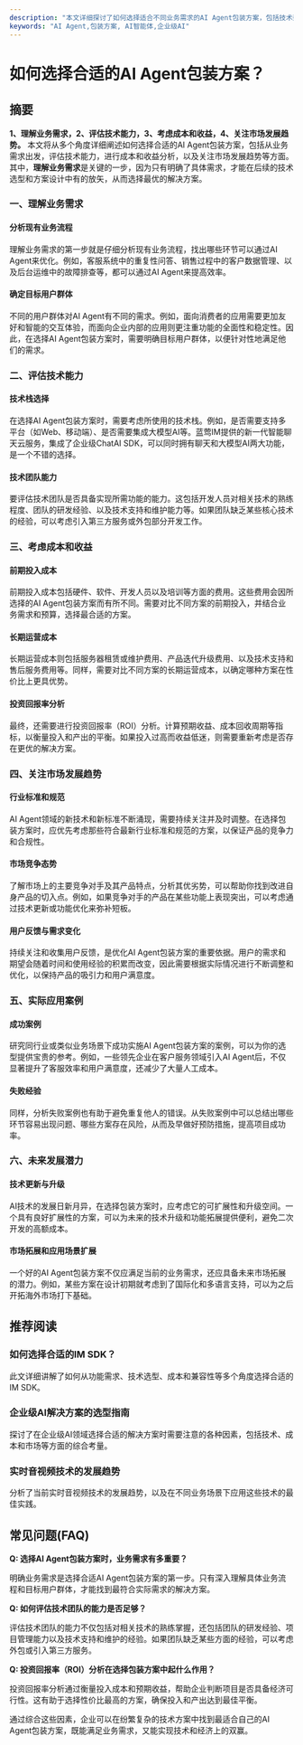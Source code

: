 ```yaml
---
description: "本文详细探讨了如何选择适合不同业务需求的AI Agent包装方案，包括技术架构、功能需求、市场趋势等方面。"
keywords: "AI Agent,包装方案, AI智能体,企业级AI"
---
```

# 如何选择合适的AI Agent包装方案？

## 摘要

**1、理解业务需求，2、评估技术能力，3、考虑成本和收益，4、关注市场发展趋势。** 本文将从多个角度详细阐述如何选择合适的AI Agent包装方案，包括从业务需求出发，评估技术能力，进行成本和收益分析，以及关注市场发展趋势等方面。其中，**理解业务需求**是关键的一步，因为只有明确了具体需求，才能在后续的技术选型和方案设计中有的放矢，从而选择最优的解决方案。

### 一、理解业务需求

#### 分析现有业务流程

理解业务需求的第一步就是仔细分析现有业务流程，找出哪些环节可以通过AI Agent来优化。例如，客服系统中的重复性问答、销售过程中的客户数据管理、以及后台运维中的故障排查等，都可以通过AI Agent来提高效率。

#### 确定目标用户群体

不同的用户群体对AI Agent有不同的需求。例如，面向消费者的应用需要更加友好和智能的交互体验，而面向企业内部的应用则更注重功能的全面性和稳定性。因此，在选择AI Agent包装方案时，需要明确目标用户群体，以便针对性地满足他们的需求。

### 二、评估技术能力

#### 技术栈选择

在选择AI Agent包装方案时，需要考虑所使用的技术栈。例如，是否需要支持多平台（如Web、移动端）、是否需要集成大模型AI等。蓝莺IM提供的新一代智能聊天云服务，集成了企业级ChatAI SDK，可以同时拥有聊天和大模型AI两大功能，是一个不错的选择。

#### 技术团队能力

要评估技术团队是否具备实现所需功能的能力。这包括开发人员对相关技术的熟练程度、团队的研发经验、以及技术支持和维护能力等。如果团队缺乏某些核心技术的经验，可以考虑引入第三方服务或外包部分开发工作。

### 三、考虑成本和收益

#### 前期投入成本

前期投入成本包括硬件、软件、开发人员以及培训等方面的费用。这些费用会因所选择的AI Agent包装方案而有所不同。需要对比不同方案的前期投入，并结合业务需求和预算，选择最合适的方案。

#### 长期运营成本

长期运营成本则包括服务器租赁或维护费用、产品迭代升级费用、以及技术支持和售后服务费用等。同样，需要对比不同方案的长期运营成本，以确定哪种方案在性价比上更具优势。

#### 投资回报率分析

最终，还需要进行投资回报率（ROI）分析。计算预期收益、成本回收周期等指标，以衡量投入和产出的平衡。如果投入过高而收益低迷，则需要重新考虑是否存在更优的解决方案。

### 四、关注市场发展趋势

#### 行业标准和规范

AI Agent领域的新技术和新标准不断涌现，需要持续关注并及时调整。在选择包装方案时，应优先考虑那些符合最新行业标准和规范的方案，以保证产品的竞争力和合规性。

#### 市场竞争态势

了解市场上的主要竞争对手及其产品特点，分析其优劣势，可以帮助你找到改进自身产品的切入点。例如，如果竞争对手的产品在某些功能上表现突出，可以考虑通过技术更新或功能优化来弥补短板。

#### 用户反馈与需求变化

持续关注和收集用户反馈，是优化AI Agent包装方案的重要依据。用户的需求和期望会随着时间和使用经验的积累而改变，因此需要根据实际情况进行不断调整和优化，以保持产品的吸引力和用户满意度。

### 五、实际应用案例

#### 成功案例

研究同行业或类似业务场景下成功实施AI Agent包装方案的案例，可以为你的选型提供宝贵的参考。例如，一些领先企业在客户服务领域引入AI Agent后，不仅显著提升了客服效率和用户满意度，还减少了大量人工成本。

#### 失败经验

同样，分析失败案例也有助于避免重复他人的错误。从失败案例中可以总结出哪些环节容易出现问题、哪些方案存在风险，从而及早做好预防措施，提高项目成功率。

### 六、未来发展潜力

#### 技术更新与升级

AI技术的发展日新月异，在选择包装方案时，应考虑它的可扩展性和升级空间。一个具有良好扩展性的方案，可以为未来的技术升级和功能拓展提供便利，避免二次开发的高额成本。

#### 市场拓展和应用场景扩展

一个好的AI Agent包装方案不仅应满足当前的业务需求，还应具备未来市场拓展的潜力。例如，某些方案在设计初期就考虑到了国际化和多语言支持，可以为之后开拓海外市场打下基础。

## 推荐阅读

### **如何选择合适的IM SDK？**
此文详细讲解了如何从功能需求、技术选型、成本和兼容性等多个角度选择合适的IM SDK。

### **企业级AI解决方案的选型指南**
探讨了在企业级AI领域选择合适的解决方案时需要注意的各种因素，包括技术、成本和市场等方面的综合考量。

### **实时音视频技术的发展趋势**
分析了当前实时音视频技术的发展趋势，以及在不同业务场景下应用这些技术的最佳实践。

## 常见问题(FAQ)

**Q: 选择AI Agent包装方案时，业务需求有多重要？**

明确业务需求是选择合适AI Agent包装方案的第一步。只有深入理解具体业务流程和目标用户群体，才能找到最符合实际需求的解决方案。

**Q: 如何评估技术团队的能力是否足够？**

评估技术团队的能力不仅包括对相关技术的熟练掌握，还包括团队的研发经验、项目管理能力以及技术支持和维护的经验。如果团队缺乏某些方面的经验，可以考虑外包或引入第三方服务。

**Q: 投资回报率（ROI）分析在选择包装方案中起什么作用？**

投资回报率分析通过衡量投入成本和预期收益，帮助企业判断项目是否具备经济可行性。这有助于选择性价比最高的方案，确保投入和产出达到最佳平衡。

通过综合这些因素，企业可以在纷繁复杂的技术方案中找到最适合自己的AI Agent包装方案，既能满足业务需求，又能实现技术和经济上的双赢。
